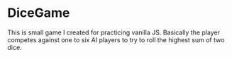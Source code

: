 # DiceGame
This is small game I created for practicing vanilla JS. Basically the player competes against one to six AI players to try to roll the highest sum of two dice.
